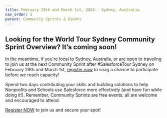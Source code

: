 ```yaml
---
title: February 29th and March 1st, 2024 - Sydney, Australia
nav_order: 1
parent: Community Sprints & Events
---
```


## Looking for the World Tour Sydney Community Sprint Overview? It’s coming soon! 

In the meantime, if you're local to Sydney, Australia, or are open to traveling to join us at the next Community Sprint after #SalesforceTour Sydney on February 29th and March 1st, [register now](http://invite.salesforce.com/commonscommunitysprint-aadf) to snag a chance to participate before we reach capacity! 

Spend two days contributing your skills and building solutions to help Nonprofits and Schools use Salesforce more effectively (and have fun while doing it!). Remember, Community Sprints are free events; all are welcome and encouraged to attend.

[Register NOW](http://invite.salesforce.com/commonscommunitysprint-aadf) to join us and secure your spot!
